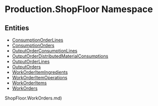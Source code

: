 ﻿---
uid: Production.ShopFloor
---
# Production.ShopFloor Namespace

## Entities
- [ConsumptionOrderLines](Production.ShopFloor.ConsumptionOrderLines.md)  
- [ConsumptionOrders](Production.ShopFloor.ConsumptionOrders.md)  
- [OutputOrderConsumptionLines](Production.ShopFloor.OutputOrderConsumptionLines.md)  
- [OutputOrderDistributedMaterialConsumptions](Production.ShopFloor.OutputOrderDistributedMaterialConsumptions.md)  
- [OutputOrderLines](Production.ShopFloor.OutputOrderLines.md)  
- [OutputOrders](Production.ShopFloor.OutputOrders.md)  
- [WorkOrderItemIngredients](Production.ShopFloor.WorkOrderItemIngredients.md)  
- [WorkOrderItemOperations](Production.ShopFloor.WorkOrderItemOperations.md)  
- [WorkOrderItems](Production.ShopFloor.WorkOrderItems.md)  
- [WorkOrders](Production.ShopFloor.WorkOrders.md)  

ShopFloor.WorkOrders.md)  

